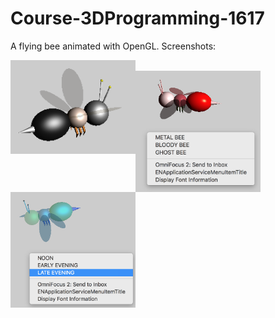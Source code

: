 # Course-3DProgramming-1617
A flying bee animated with OpenGL.
Screenshots:
<div><img src="TheBee.png" width = "200" align=left /><div/> <br/>
   
<div><img src="TheBee2.png" width = "200" align=left /><div/> <br/>
   
<div><img src="TheBee3.png" width = "200" align=left /><div/> 
